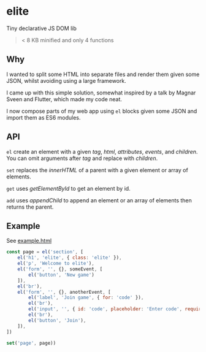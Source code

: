 # elite

Tiny declarative JS DOM lib

> < 8 KB minified and only 4 functions

## Why

I wanted to split some HTML into separate files and render them given some JSON, whilst avoiding using a large framework.

I came up with this simple solution, somewhat inspired by a talk by Magnar Sveen and Flutter, which made my code neat.

I now compose parts of my web app using `el` blocks given some JSON and import them as ES6 modules.

## API

`el` create an element with a given *tag*, *html*, *attributes*, *events*, and *children*. You can omit arguments after *tag* and replace with *children*.

`set` replaces the *innerHTML* of a parent with a given element or array of elements.

`get` uses *getElementById* to get an element by id.

`add` uses *appendChild* to append an element or an array of elements then returns the parent.

## Example

See [example.html](example.html)

```Javascript
const page = el('section', [
    el('h1', 'elite', { class: 'elite' }),
    el('p', 'Welcome to elite'),
    el('form', '', {}, someEvent, [
        el('button', 'New game')
    ]),
    el('br'),
    el('form', '', {}, anotherEvent, [
        el('label', 'Join game', { for: 'code' }),
        el('br'),
        el('input', '', { id: 'code', placeholder: 'Enter code', required: true }),
        el('br'),
        el('button', 'Join'),
    ]),
])

set('page', page))
```
